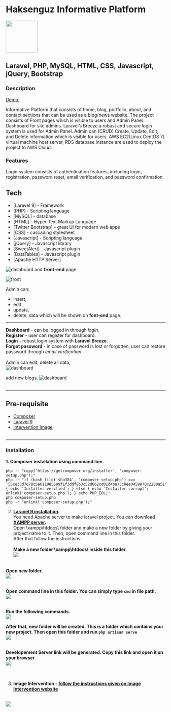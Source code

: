# Haksenguz Informative Platform

<img src='public/logo/haksenguz.jpg' width="100"><br/>

## Laravel, PHP, MySQL, HTML, CSS, Javascript, jQuery, Bootstrap

### Description

[Demo: ](http://ec2-3-35-167-120.ap-northeast-2.compute.amazonaws.com)

Informative Platform that consists of home, blog, portfolio, about,
and contact sections that can be used as a blog/news
website. The project consists of Front pages which is visible to users
and Admin Panel Dashboard for site admins. Laravel’s Breeze a
robust and secure login system is used for Admin Panel. Admin can
(CRUD) Create, Update, Edit, and Delete information which is visible
for users. AWS EC2(Linux CentOS 7) virtual machine host server,
RDS database instance are used to deploy the project to AWS Cloud.

### Features

Login system consists of authentication features, including login,
registration, password reset, email verification, and password
confirmation.


## Tech

- [Laravel 9] - Framework
- [PHP] - Scripting language
- [MySQL] - database
- [HTML]  - Hyper Text Markup Language
- [Twitter Bootstrap] - great UI for modern web apps
- [CSS] - cascading stylesheet
- [Javascript] - Scripting language
- [jQuery] - Javascript library
- [SweetAlert] - Javascript plugin
- [DataTables] - Javascript plugin
- [Apache HTTP Server]


![dashboard](dashboard.png)
 and  **front-end** page. 

![front](front-end.png)

Admin can:
 - insert,
- edit ,
 - update,
- delete,
 data which will be shown on **font-end** page.<br/>
---
**Dashboard** - can be logged in through *login*.<br/>
**Register** - user can register for dashboard.<br/>
**Login** - robust login system with __Laravel Breeze__.<br/>
**Forgot password** - in case of password is lost or forgotten, user can restore password through *email verification*. <br/><br/>
Admin can edit, delete all data,<br>
![dashboard](blog.png)<br/>

add new blogs,
![dashboard](add_blog.png)<br/><br/>

---

## Pre-requisite<br/>
- [Composer](https://getcomposer.org/download/)<br/>
- [Laravel 9](https://laravel.com/docs/9.x/starter-kits)<br/>
- [Intervention Image](https://image.intervention.io/v2)<br/><br/>

---
### Installation<br/>
__1. Composer installation using command line.__<br/>
```
php -r "copy('https://getcomposer.org/installer', 'composer-setup.php');"
php -r "if (hash_file('sha384', 'composer-setup.php') === '55ce33d7678c5a611085589f1f3ddf8b3c52d662cd01d4ba75c0ee0459970c2200a51f492d557530c71c15d8dba01eae') { echo 'Installer verified'; } else { echo 'Installer corrupt'; unlink('composer-setup.php'); } echo PHP_EOL;"
php composer-setup.php
php -r "unlink('composer-setup.php');"
```
2. __[Laravel 9 installation](https://laravel.com/docs/9.x/installation#your-first-laravel-project).__<br/>
You need Apache server to make laravel project. You can download **[XAMPP server](https://www.apachefriends.org/).**<br/>
Open \xampp\htdocs\ folder and make a new folder by giving your project name to it. Then, open command line in this folder.<br/>
After that follow the instructions:<br><br>
**Make a new folder \xampp\htdocs\ inside this folder.**<br/>
![](htdocs.png)<br/><br/>

**Open new folder.**<br/>
![](proj_folder.png)<br/><br/>

**Open command line in this folder. You can simply type ```cmd``` in file path.**<br/>
![](cmd.png)<br/><br/>

**Run the following commands.**<br/>
![](cmd_project_name.png)<br/>

**After that, new folder will be created. This is a folder which contains your new project. Then open this folder and run ```php artisan serve```**<br/>
![](artisan_run.png)<br/><br/>


**Developement Server link will be generated. Copy this link and open it on your browser**<br/>
![](developement_server.png)<br/><br/><br/>

3. __Image Intervention - [follow the instructions given on Image Intervention website](https://image.intervention.io/v2/introduction/installation#integration-in-laravel)__<br><br>

![](imageint.png)<br/><br/><br/>
